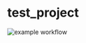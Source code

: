 # test_project
![example workflow](https://github.com/rhaeus/test_project/actions/workflows/test.yml/badge.svg)
